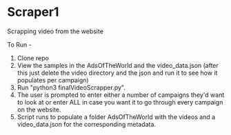 # Scraper1
Scrapping video from the website

To Run - 
1. Clone repo
2. View the samples in the AdsOfTheWorld and the video_data.json (after this just delete the video directory and the json and run it to see how it populates per campaign)
3. Run "python3 finalVideoScrapper.py".
4. The user is prompted to enter either a number of campaigns they'd want to look at or enter ALL in case you want it to go through every campaign on the website.
5. Script runs to populate a folder AdsOfTheWorld with the videos and a video_data.json for the corresponding metadata. 
